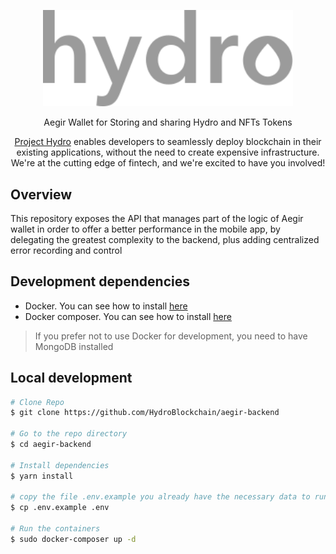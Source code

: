 <div align="center">
  <p><img width="400" src="https://raw.githubusercontent.com/HydroBlockchain/brand-kit/main/Hydro/Main%20Logo/Grey/SVG/Hydro-Gry-58.svg"></p>
  
  <p>Aegir Wallet for Storing and sharing Hydro and NFTs Tokens</p>

[Project Hydro](http://www.projecthydro.com) enables developers to seamlessly deploy blockchain in their existing applications, without the need to create expensive infrastructure. We're at the cutting edge of fintech, and we're excited to have you involved!

</div>

## Overview

This repository exposes the API that manages part of the logic of Aegir wallet in order to offer a better performance in the mobile app, by delegating the greatest complexity to the backend, plus adding centralized error recording and control

## Development dependencies
- Docker. You can see how to install [here](https://docs.docker.com/get-docker/)
- Docker composer. You can see how to install [here](https://docs.docker.com/compose/install/)

> If you prefer not to use Docker for development, you need to have MongoDB installed

## Local development

```bash
# Clone Repo
$ git clone https://github.com/HydroBlockchain/aegir-backend

# Go to the repo directory
$ cd aegir-backend

# Install dependencies
$ yarn install

# copy the file .env.example you already have the necessary data to run a development environment
$ cp .env.example .env

# Run the containers
$ sudo docker-composer up -d
```

